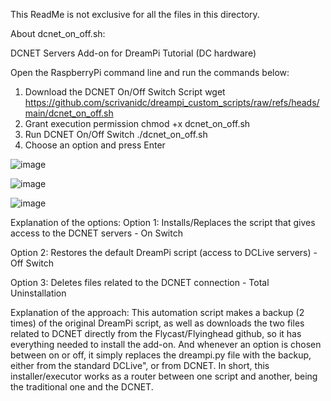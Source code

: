 This ReadMe is not exclusive for all the files in this directory.


About dcnet_on_off.sh:

DCNET Servers Add-on for DreamPi Tutorial (DC hardware)

Open the RaspberryPi command line and run the commands below:
1. Download the DCNET On/Off Switch Script
	wget https://github.com/scrivanidc/dreampi_custom_scripts/raw/refs/heads/main/dcnet_on_off.sh
2. Grant execution permission
	chmod +x dcnet_on_off.sh
3. Run DCNET On/Off Switch
	./dcnet_on_off.sh
4. Choose an option and press Enter


![image](https://github.com/user-attachments/assets/744726b9-f24f-4960-9334-3da5d9e21631)


![image](https://github.com/user-attachments/assets/1fa3306a-5147-480a-81a4-2e4badbeb735)

![image](https://github.com/user-attachments/assets/573a387b-2dc0-42a6-b74b-1b63d10df153)


Explanation of the options:
Option 1: Installs/Replaces the script that gives access to the DCNET servers - On Switch

Option 2: Restores the default DreamPi script (access to DCLive servers) - Off Switch

Option 3: Deletes files related to the DCNET connection - Total Uninstallation

Explanation of the approach:
This automation script makes a backup (2 times) of the original DreamPi script, as well as downloads the two files related 
to DCNET directly from the Flycast/Flyinghead github, so it has everything needed to install the add-on.
And whenever an option is chosen between on or off, it simply replaces the dreampi.py file with the backup, either from the standard DCLive", or from DCNET.
In short, this installer/executor works as a router between one script and another, being the traditional one and the DCNET.
